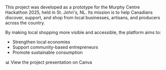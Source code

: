 This project was developed as a prototype for the Murphy Centre Hackathon 2025, held in St. John's, NL.
Its mission is to help Canadians discover, support, and shop from local businesses, artisans, and producers across the country.

By making local shopping more visible and accessible, the platform aims to:
- Strengthen local economies
- Support community-based entrepreneurs
- Promote sustainable consumption

📊 View the project presentation on Canva
